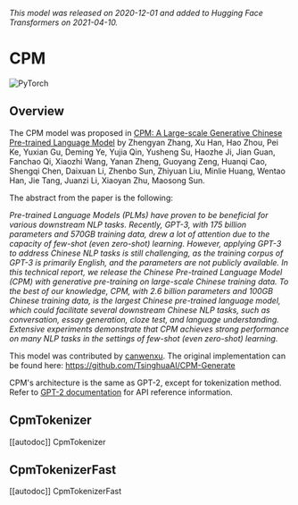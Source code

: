 <!--Copyright 2020 The HuggingFace Team. All rights reserved.

Licensed under the Apache License, Version 2.0 (the "License"); you may not use this file except in compliance with
the License. You may obtain a copy of the License at

http://www.apache.org/licenses/LICENSE-2.0

Unless required by applicable law or agreed to in writing, software distributed under the License is distributed on
an "AS IS" BASIS, WITHOUT WARRANTIES OR CONDITIONS OF ANY KIND, either express or implied. See the License for the
specific language governing permissions and limitations under the License.

⚠️ Note that this file is in Markdown but contain specific syntax for our doc-builder (similar to MDX) that may not be
rendered properly in your Markdown viewer.

-->
*This model was released on 2020-12-01 and added to Hugging Face Transformers on 2021-04-10.*

# CPM

<div class="flex flex-wrap space-x-1">
<img alt="PyTorch" src="https://img.shields.io/badge/PyTorch-DE3412?style=flat&logo=pytorch&logoColor=white">
</div>

## Overview

The CPM model was proposed in [CPM: A Large-scale Generative Chinese Pre-trained Language Model](https://huggingface.co/papers/2012.00413) by Zhengyan Zhang, Xu Han, Hao Zhou, Pei Ke, Yuxian Gu, Deming Ye, Yujia Qin,
Yusheng Su, Haozhe Ji, Jian Guan, Fanchao Qi, Xiaozhi Wang, Yanan Zheng, Guoyang Zeng, Huanqi Cao, Shengqi Chen,
Daixuan Li, Zhenbo Sun, Zhiyuan Liu, Minlie Huang, Wentao Han, Jie Tang, Juanzi Li, Xiaoyan Zhu, Maosong Sun.

The abstract from the paper is the following:

*Pre-trained Language Models (PLMs) have proven to be beneficial for various downstream NLP tasks. Recently, GPT-3,
with 175 billion parameters and 570GB training data, drew a lot of attention due to the capacity of few-shot (even
zero-shot) learning. However, applying GPT-3 to address Chinese NLP tasks is still challenging, as the training corpus
of GPT-3 is primarily English, and the parameters are not publicly available. In this technical report, we release the
Chinese Pre-trained Language Model (CPM) with generative pre-training on large-scale Chinese training data. To the best
of our knowledge, CPM, with 2.6 billion parameters and 100GB Chinese training data, is the largest Chinese pre-trained
language model, which could facilitate several downstream Chinese NLP tasks, such as conversation, essay generation,
cloze test, and language understanding. Extensive experiments demonstrate that CPM achieves strong performance on many
NLP tasks in the settings of few-shot (even zero-shot) learning.*

This model was contributed by [canwenxu](https://huggingface.co/canwenxu). The original implementation can be found
here: https://github.com/TsinghuaAI/CPM-Generate


<Tip>

CPM's architecture is the same as GPT-2, except for tokenization method. Refer to [GPT-2 documentation](gpt2) for
API reference information.

</Tip>


## CpmTokenizer

[[autodoc]] CpmTokenizer

## CpmTokenizerFast

[[autodoc]] CpmTokenizerFast
